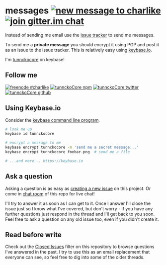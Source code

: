 # messages [![new message to charlike][new-message-img]][new-message-url] [![join gitter.im chat][chatroom-img]][chatroom-url]

Instead of sending me email use the [issue tracker](https://github.com/tunnckoCore/messages/issues) to send me messages.

To send me a **private message** you should encrypt it using PGP and post it as an issue to the issue tracker. This is relatively easy using [keybase.io](https://keybase.io). 

I'm [tunnckocore](https://keybase.io/tunnckocore) on keybase!

## Follow me
[![freenode #charlike][freenode-img]][freenode-url] [![tunnckoCore npm][author-npm-img]][author-npm-url] [![tunnckoCore twitter][author-twitter-img]][author-twitter-url] [![tunnckoCore github][author-github-img]][author-github-url]


## Using Keybase.io
Consider the [keybase command line program](https://keybase.io/docs/command_line).
```bash
# look me up
keybase id tunnckocore

# encrypt a message to me
keybase encrypt tunnckocore -m 'send me a secret message...'
keybase encrypt tunnckocore foobar.png  # send me a file

# ...and more... https://keybase.io
```

## Ask a question
Asking a question is as easy as
[creating a new issue][new-message-url] on this
project. Or come in [chat room][chatroom-url] of this repo for live chat!

I'll try to answer it as soon as I can get to it. Once I answer I'll close the
issue just so I know what I've covered, but don't worry - if you have any further
questions just respond in the thread and I'll get back to you soon. Feel free to
ask a question on any old issue too, even if you didn't create it.


## Read before write
Check out the [Closed Issues](https://github.com/tunnckoCore/feedback/issues?sort=created&direction=desc&state=closed&page=1)
filter on this repository to browse questions I've answered in the past. I try
to use this as an email replacement that everyone can see, so feel free to dig
into some of the older threads.



[freenode-url]: http://webchat.freenode.net/?channels=charlike
[freenode-img]: https://img.shields.io/badge/freenode-%23charlike-5654a4.svg

[author-npm-url]: https://www.npmjs.com/~tunnckocore
[author-npm-img]: https://img.shields.io/badge/npm-~tunnckocore-cb3837.svg

[author-twitter-url]: https://twitter.com/tunnckoCore
[author-twitter-img]: https://img.shields.io/badge/twitter-@tunnckoCore-55acee.svg

[author-github-url]: https://github.com/tunnckoCore
[author-github-img]: https://img.shields.io/badge/github-@tunnckoCore-4183c4.svg

[new-message-img]: https://img.shields.io/badge/new-message-green.svg
[new-message-url]: https://github.com/tunnckoCore/messages/issues/new

[chatroom-img]: https://img.shields.io/badge/gitter%20-join%20chat%20%E2%9E%9E-1dce73.svg
[chatroom-url]: https://gitter.im/tunnckoCore/messages